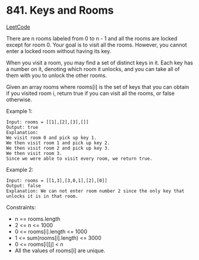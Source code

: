 # 841. Keys and Rooms
[LeetCode](https://leetcode.com/problems/keys-and-rooms/)

There are n rooms labeled from 0 to n - 1 and all the rooms are locked except for room 0. Your goal is to visit all the rooms. However, you cannot enter a locked room without having its key.

When you visit a room, you may find a set of distinct keys in it. Each key has a number on it, denoting which room it unlocks, and you can take all of them with you to unlock the other rooms.

Given an array rooms where rooms[i] is the set of keys that you can obtain if you visited room i, return true if you can visit all the rooms, or false otherwise.



Example 1:
```
Input: rooms = [[1],[2],[3],[]]
Output: true
Explanation:
We visit room 0 and pick up key 1.
We then visit room 1 and pick up key 2.
We then visit room 2 and pick up key 3.
We then visit room 3.
Since we were able to visit every room, we return true.
```
Example 2:
```
Input: rooms = [[1,3],[3,0,1],[2],[0]]
Output: false
Explanation: We can not enter room number 2 since the only key that unlocks it is in that room.
```

Constraints:

- n == rooms.length
- 2 <= n <= 1000
- 0 <= rooms[i].length <= 1000
- 1 <= sum(rooms[i].length) <= 3000
- 0 <= rooms[i][j] < n
- All the values of rooms[i] are unique.